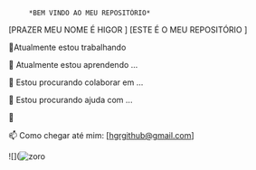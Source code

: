          *BEM VINDO AO MEU REPOSITÓRIO*



 [PRAZER MEU NOME É HIGOR  ]
 [ESTE É O MEU REPOSITÓRIO ]




🔭Atualmente estou trabalhando 

🌱 Atualmente estou aprendendo ...

👯 Estou procurando colaborar em ...

🤔 Estou procurando ajuda com ...

💬 

📫 Como chegar até mim: [hgrgithub@gmail.com]




![](![zoro](https://github.com/HgrZx/HgrZx/assets/137738843/147de400-3c67-45a5-a700-b809f4b90e52)
